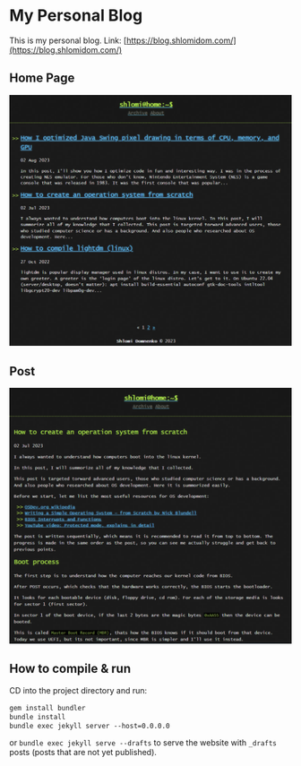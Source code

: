 # My Personal Blog

This is my personal blog. Link: [https://blog.shlomidom.com/](https://blog.shlomidom.com/)

## Home Page

![](README-resources/Screenshot%202023-10-06%20191935.png)

## Post

![](README-resources/Screenshot%202023-10-06%20191950.png)

## How to compile & run

CD into the project directory and run:

```
gem install bundler
bundle install
bundle exec jekyll server --host=0.0.0.0
```

or `bundle exec jekyll serve --drafts` to serve the website with `_drafts` posts (posts that are not yet published).
